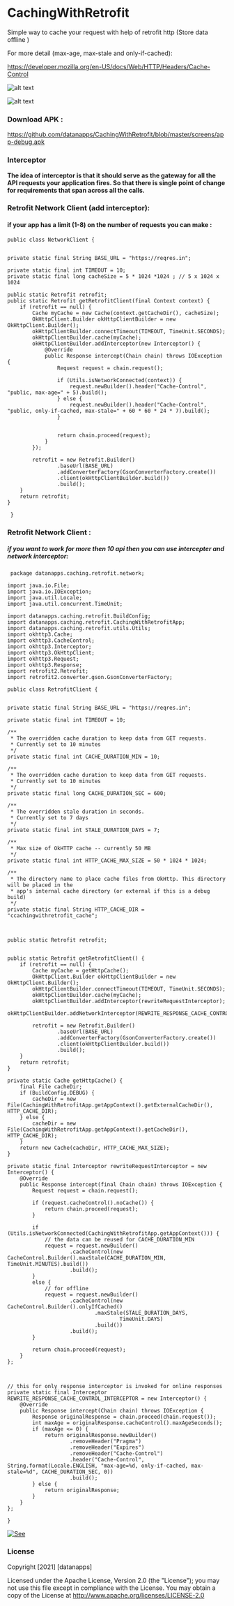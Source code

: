 # CachingWithRetrofit

Simple way to cache  your request with help of retrofit http (Store data offline )


For more detail (max-age, max-stale and only-if-cached):

https://developer.mozilla.org/en-US/docs/Web/HTTP/Headers/Cache-Control


![alt text](https://github.com/datanapps/CachingWithRetrofit/blob/master/screens/demo_0.gif)



![alt text](https://github.com/datanapps/CachingWithRetrofit/blob/master/screens/demo_1.gif)

### Download APK : 

https://github.com/datanapps/CachingWithRetrofit/blob/master/screens/app-debug.apk



### Interceptor
**The idea of interceptor is that it should serve as the gateway for all the API requests your application fires. So that there is single point of change for requirements that span across all the calls.**



### Retrofit Network Client (add interceptor):

#### if your app has a limit (1-8) on the number of requests you can make : 



    public class NetworkClient {


    private static final String BASE_URL = "https://reqres.in";

    private static final int TIMEOUT = 10;
    private static final long cacheSize = 5 * 1024 *1024 ; // 5 x 1024 x 1024

    public static Retrofit retrofit;
    public static Retrofit getRetrofitClient(final Context context) {
        if (retrofit == null) {
            Cache myCache = new Cache(context.getCacheDir(), cacheSize);
            OkHttpClient.Builder okHttpClientBuilder = new OkHttpClient.Builder();
            okHttpClientBuilder.connectTimeout(TIMEOUT, TimeUnit.SECONDS);
            okHttpClientBuilder.cache(myCache);
            okHttpClientBuilder.addInterceptor(new Interceptor() {
                @Override
                public Response intercept(Chain chain) throws IOException {
                    Request request = chain.request();

                    if (Utils.isNetworkConnected(context)) {
                        request.newBuilder().header("Cache-Control", "public, max-age=" + 5).build();
                    } else {
                        request.newBuilder().header("Cache-Control", "public, only-if-cached, max-stale=" + 60 * 60 * 24 * 7).build();
                    }


                    return chain.proceed(request);
                }
            });

            retrofit = new Retrofit.Builder()
                    .baseUrl(BASE_URL)
                    .addConverterFactory(GsonConverterFactory.create())
                    .client(okHttpClientBuilder.build())
                    .build();
        }
        return retrofit;
    }

     }
     
     
### Retrofit Network Client :
     
 ##### if you want to work for more then 10 api then you can use intercepter and network interceptor: 
     
     
     
     package datanapps.caching.retrofit.network;

    import java.io.File;
    import java.io.IOException;
    import java.util.Locale;
    import java.util.concurrent.TimeUnit;

    import datanapps.caching.retrofit.BuildConfig;
    import datanapps.caching.retrofit.CachingWithRetrofitApp;
    import datanapps.caching.retrofit.utils.Utils;
    import okhttp3.Cache;
    import okhttp3.CacheControl;
    import okhttp3.Interceptor;
    import okhttp3.OkHttpClient;
    import okhttp3.Request;
    import okhttp3.Response;
    import retrofit2.Retrofit;
    import retrofit2.converter.gson.GsonConverterFactory;

    public class RetrofitClient {


    private static final String BASE_URL = "https://reqres.in";

    private static final int TIMEOUT = 10;
    
    /**
     * The overridden cache duration to keep data from GET requests.
     * Currently set to 10 minutes
     */
    private static final int CACHE_DURATION_MIN = 10;

    /**
     * The overridden cache duration to keep data from GET requests.
     * Currently set to 10 minutes
     */
    private static final long CACHE_DURATION_SEC = 600;

    /**
     * The overridden stale duration in seconds.
     * Currently set to 7 days
     */
    private static final int STALE_DURATION_DAYS = 7;

    /**
     * Max size of OkHTTP cache -- currently 50 MB
     */
    private static final int HTTP_CACHE_MAX_SIZE = 50 * 1024 * 1024;

    /**
     * The directory name to place cache files from OkHttp. This directory will be placed in the
     * app's internal cache directory (or external if this is a debug build)
     */
    private static final String HTTP_CACHE_DIR = "ccachingwithretrofit_cache";



    public static Retrofit retrofit;


    public static Retrofit getRetrofitClient() {
        if (retrofit == null) {
            Cache myCache = getHttpCache();
            OkHttpClient.Builder okHttpClientBuilder = new OkHttpClient.Builder();
            okHttpClientBuilder.connectTimeout(TIMEOUT, TimeUnit.SECONDS);
            okHttpClientBuilder.cache(myCache);
            okHttpClientBuilder.addInterceptor(rewriteRequestInterceptor);
            okHttpClientBuilder.addNetworkInterceptor(REWRITE_RESPONSE_CACHE_CONTROL_INTERCEPTOR);

            retrofit = new Retrofit.Builder()
                    .baseUrl(BASE_URL)
                    .addConverterFactory(GsonConverterFactory.create())
                    .client(okHttpClientBuilder.build())
                    .build();
        }
        return retrofit;
    }

    private static Cache getHttpCache() {
        final File cacheDir;
        if (BuildConfig.DEBUG) {
            cacheDir = new File(CachingWithRetrofitApp.getAppContext().getExternalCacheDir(), HTTP_CACHE_DIR);
        } else {
            cacheDir = new File(CachingWithRetrofitApp.getAppContext().getCacheDir(), HTTP_CACHE_DIR);
        }
        return new Cache(cacheDir, HTTP_CACHE_MAX_SIZE);
    }

    private static final Interceptor rewriteRequestInterceptor = new Interceptor() {
        @Override
        public Response intercept(final Chain chain) throws IOException {
            Request request = chain.request();

            if (request.cacheControl().noCache()) {
                return chain.proceed(request);
            }

            if (Utils.isNetworkConnected(CachingWithRetrofitApp.getAppContext())) {
                // the data can be reused for CACHE_DURATION_MIN
                request = request.newBuilder()
                        .cacheControl(new CacheControl.Builder().maxStale(CACHE_DURATION_MIN, TimeUnit.MINUTES).build())
                        .build();
            }
            else {
                // for offline
                request = request.newBuilder()
                        .cacheControl(new CacheControl.Builder().onlyIfCached()
                                .maxStale(STALE_DURATION_DAYS,
                                        TimeUnit.DAYS)
                                .build())
                        .build();
            }

            return chain.proceed(request);
        }
    };



    // this for only response interceptor is invoked for online responses
    private static final Interceptor REWRITE_RESPONSE_CACHE_CONTROL_INTERCEPTOR = new Interceptor() {
        @Override
        public Response intercept(Chain chain) throws IOException {
            Response originalResponse = chain.proceed(chain.request());
            int maxAge = originalResponse.cacheControl().maxAgeSeconds();
            if (maxAge <= 0) {
                return originalResponse.newBuilder()
                        .removeHeader("Pragma")
                        .removeHeader("Expires")
                        .removeHeader("Cache-Control")
                        .header("Cache-Control", String.format(Locale.ENGLISH, "max-age=%d, only-if-cached, max-stale=%d", CACHE_DURATION_SEC, 0))
                        .build();
            } else {
                return originalResponse;
            }
        }
    };

    }
    
    
   [![See](https://datanapps.com/public/dnarestapi/buy/buy_coffee6.png)](https://www.paypal.me/datanappspaynow)

  ### License

Copyright [2021] [datanapps]

   Licensed under the Apache License, Version 2.0 (the "License");
   you may not use this file except in compliance with the License.
   You may obtain a copy of the License at
   http://www.apache.org/licenses/LICENSE-2.0
